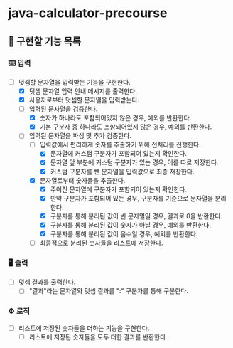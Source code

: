 # java-calculator-precourse

## 🚀 구현할 기능 목록 

### ⌨️ 입력

- [ ] 덧셈할 문자열을 입력받는 기능을 구현한다.
  - [x] 덧셈 문자열 입력 안내 메시지를 출력한다.
  - [x] 사용자로부터 덧셈할 문자열을 입력받는다.
  - [ ] 입력된 문자열을 검증한다.
    - [x] 숫자가 하나라도 포함되어있지 않은 경우, 예외를 반환한다.
    - [x] 기본 구분자 중 하나라도 포함되어있지 않은 경우, 예외를 반환한다.
  - [ ] 입력된 문자열을 파싱 및 추가 검증한다.
    - [ ] 입력값에서 편리하게 숫자를 추출하기 위해 전처리를 진행한다.
      - [x] 문자열에 커스텀 구분자가 포함되어 있는지 확인한다.
      - [x] 문자열 앞 부분에 커스텀 구분자가 있는 경우, 이를 따로 저장한다.
      - [x] 커스텀 구분자를 뺸 문자열을 입력값으로 최종 저장한다.
    - [x] 문자열로부터 숫자들을 추출한다.
      - [x] 주어진 문자열에 구분자가 포함되어 있는지 확인한다.
      - [x] 만약 구분자가 포함되어 있는 경우, 구분자를 기준으로 문자열을 분리한다.
      - [x] 구분자를 통해 분리된 값이 빈 문자열일 경우, 결과로 0을 반환한다.
      - [x] 구분자를 통해 분리된 값이 숫자가 아닐 경우, 예외를 반환한다.
      - [x] 구분자를 통해 분리된 값이 음수일 경우, 예외를 반환한다.
    - [ ] 최종적으로 분리된 숫자들을 리스트에 저장한다.

### 🖥 출력

- [ ] 덧셈 결과를 출력한다.
  - [ ] "결과"라는 문자열와 덧셈 결과를 ":" 구분자를 통해 구분한다.

### ⚙️ 로직

- [ ] 리스트에 저장된 숫자들을 더하는 기능을 구현한다.
  - [ ] 리스트에 저장된 숫자들을 모두 더한 결과를 반환한다.